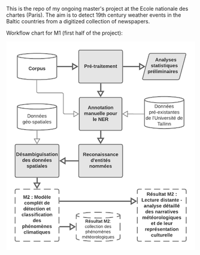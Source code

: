 This is the repo of my ongoing master's project at the Ecole nationale des chartes (Paris). The aim is to detect 19th century weather events in the Baltic countries from a digitized collection of newspapers.

Workflow chart for M1 (first half of the project):

![](references/M1_workflow_chart.png)
